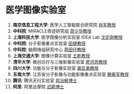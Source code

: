 # 医学图像实验室

1. **南京信息工程大学**: 医学人工智能联合研究院  [徐军教授](https://faculty.nuist.edu.cn/jxu/zh_CN/index.htm)
2. **中科院**: MIRACLE奇迹研究组  [周少华教授](http://miracle.ict.ac.cn/?page_id=2&lang=zh)
3. **上海科技大学**: 医学图像分析实验室 IDEA Lab [沈定刚教授](http://idea.bme.shanghaitech.edu.cn/home/index)
4. **中科院**: 分子影像重点实验室 [田捷教授](https://github.com/ICT-MIRACLE-lab/CTSpine1K)
5. **中科院**: 脑网络组研究中心   [蒋田仔教授](http://www.brainnetome.org/cn/)
6. **上海交通大学**: 图像计算实验室   [王乾教授](https://mic.sjtu.edu.cn/home/index)
7. **清华大学**: 微创诊疗与三维影像实验室   [廖洪恩教授](http://at3d.med.tsinghua.edu.cn/)
10. **四川大学**: 功能与分子影像实验室   [龚启勇教授](http://fscdrmn.wchscu.cn/f_undergraduate.html?id=64)
9. **东南大学**: 江苏省分子影像与功能影像重点实验室   [滕皋军教授](https://image.seu.edu.cn/)
10. **腾讯**: 腾讯天衍实验室   [郑冶枫博士](https://jarvislab.tencent.com/)
11. **阿里**: 阿里达摩院   [迟颖博士](https://jarvislab.tencent.com/)



